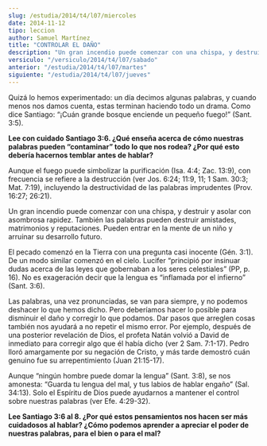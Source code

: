 ```yaml
---
slug: /estudia/2014/t4/l07/miercoles
date: 2014-11-12
tipo: leccion
author: Samuel Martínez
title: "CONTROLAR EL DAÑO"
description: "Un gran incendio puede comenzar con una chispa, y destruir y asolar con asombrosa rapidez. También las palabras pueden destruir amistades, matrimonios y reputaciones. Pueden entrar en la mente de un niño y arruinar su desarrollo futuro."
versiculo: "/versiculo/2014/t4/l07/sabado"
anterior: "/estudia/2014/t4/l07/martes"
siguiente: "/estudia/2014/t4/l07/jueves"
---
```


Quizá lo hemos experimentado: un día decimos algunas palabras, y cuando menos nos damos cuenta, estas terminan haciendo todo un drama. Como dice Santiago: “¡Cuán grande bosque enciende un pequeño fuego!” (Sant. 3:5).

**Lee con cuidado Santiago 3:6. ¿Qué enseña acerca de cómo nuestras palabras pueden “contaminar” todo lo que nos rodea? ¿Por qué esto debería hacernos temblar antes de hablar?**

Aunque el fuego puede simbolizar la purificación (Isa. 4:4; Zac. 13:9), con frecuencia se refiere a la destrucción (ver Jos. 6:24; 11:9, 11; 1 Sam. 30:3; Mat. 7:19), incluyendo la destructividad de las palabras imprudentes (Prov. 16:27; 26:21).

Un gran incendio puede comenzar con una chispa, y destruir y asolar con asombrosa rapidez. También las palabras pueden destruir amistades, matrimonios y reputaciones. Pueden entrar en la mente de un niño y arruinar su desarrollo futuro.

El pecado comenzó en la Tierra con una pregunta casi inocente (Gén. 3:1). De un modo similar comenzó en el cielo. Lucifer “principió por insinuar dudas acerca de las leyes que gobernaban a los seres celestiales” (PP, p. 16). No es exageración decir que la lengua es “inflamada por el infierno” (Sant. 3:6).

Las palabras, una vez pronunciadas, se van para siempre, y no podemos deshacer lo que hemos dicho. Pero deberíamos hacer lo posible para disminuir el daño y corregir lo que podamos. Dar pasos que arreglen cosas también nos ayudará a no repetir el mismo error. Por ejemplo, después de una posterior revelación de Dios, el profeta Natán volvió a David de inmediato para corregir algo que él había dicho (ver 2 Sam. 7:1-17). Pedro lloró amargamente por su negación de Cristo, y más tarde demostró cuán genuino fue su arrepentimiento (Juan 21:15-17).

Aunque “ningún hombre puede domar la lengua” (Sant. 3:8), se nos amonesta: “Guarda tu lengua del mal, y tus labios de hablar engaño” (Sal. 34:13). Solo el Espíritu de Dios puede ayudarnos a mantener el control sobre nuestras palabras (ver Efe. 4:29-32).

**Lee Santiago 3:6 al 8. ¿Por qué estos pensamientos nos hacen ser más cuidadosos al hablar? ¿Cómo podemos aprender a apreciar el poder de nuestras palabras, para el bien o para el mal?**
